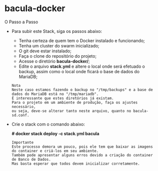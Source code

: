 # bacula-docker

O Passo a Passo

- Para subir este Stack, siga os passos abaixo:

    - Tenha certeza de quem tem o Docker instalado e funcionando;
    - Tenha um cluster do swarm inicializado;
    - O git deve estar instalado;
    - Faça o clone do repositório do projeto;
    - Acesse o diretório **bacula-docker/**;
    - Edite o arquivo **stack.yml** e altere o local onde será efetuado o backup, assim como o local onde ficará o base de dados do MariaDB;

    ```
    Nota
    Neste caso estamos fazendo o backup no "/tmp/backups" e a base de dados do MariaDB está no "/tmp/mariadb".
    É interessante que estes diretórios já existam.
    Para o projeto em um ambiente de produção, faça os ajustes necessário,
    ou seja, deve-se alterar tanto neste arquivo, quanto no bacula-sd.conf.

    ```

- Crie o stack com o comando abaixo:

    **# docker stack deploy -c stack.yml bacula**

    ```
    Importante
    Este processo demora um pouco, pois ele tem que baixar as imagens do container e criá-los em seu ambiente.
    Também pode apresentar alguns erros devido a criação do container de Banco de Dados.
    Mas basta esperar que todos devem inicializar corretamente.

    ```